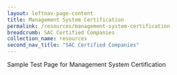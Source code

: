 ```yaml
---
layout: leftnav-page-content
title: Management System Certification
permalink: /resources/management-system-certification
breadcrumb: SAC Certified Companies
collection_name: resources
second_nav_title: "SAC Certified Companies"
---
```


Sample Test Page for Management System Certification

